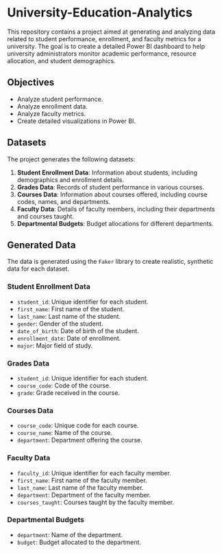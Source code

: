 # University-Education-Analytics

This repository contains a project aimed at generating and analyzing data related to student performance, enrollment, and faculty metrics for a university. The goal is to create a detailed Power BI dashboard to help university administrators monitor academic performance, resource allocation, and student demographics.

## Objectives

- Analyze student performance.
- Analyze enrollment data.
- Analyze faculty metrics.
- Create detailed visualizations in Power BI.

## Datasets

The project generates the following datasets:

1. **Student Enrollment Data**: Information about students, including demographics and enrollment details.
2. **Grades Data**: Records of student performance in various courses.
3. **Courses Data**: Information about courses offered, including course codes, names, and departments.
4. **Faculty Data**: Details of faculty members, including their departments and courses taught.
5. **Departmental Budgets**: Budget allocations for different departments.

## Generated Data

The data is generated using the `Faker` library to create realistic, synthetic data for each dataset.

### Student Enrollment Data

- `student_id`: Unique identifier for each student.
- `first_name`: First name of the student.
- `last_name`: Last name of the student.
- `gender`: Gender of the student.
- `date_of_birth`: Date of birth of the student.
- `enrollment_date`: Date of enrollment.
- `major`: Major field of study.
  

### Grades Data

- `student_id`: Unique identifier for each student.
- `course_code`: Code of the course.
- `grade`: Grade received in the course.

### Courses Data

- `course_code`: Unique code for each course.
- `course_name`: Name of the course.
- `department`: Department offering the course.

### Faculty Data

- `faculty_id`: Unique identifier for each faculty member.
- `first_name`: First name of the faculty member.
- `last_name`: Last name of the faculty member.
- `department`: Department of the faculty member.
- `courses_taught`: Courses taught by the faculty member.

### Departmental Budgets

- `department`: Name of the department.
- `budget`: Budget allocated to the department.

